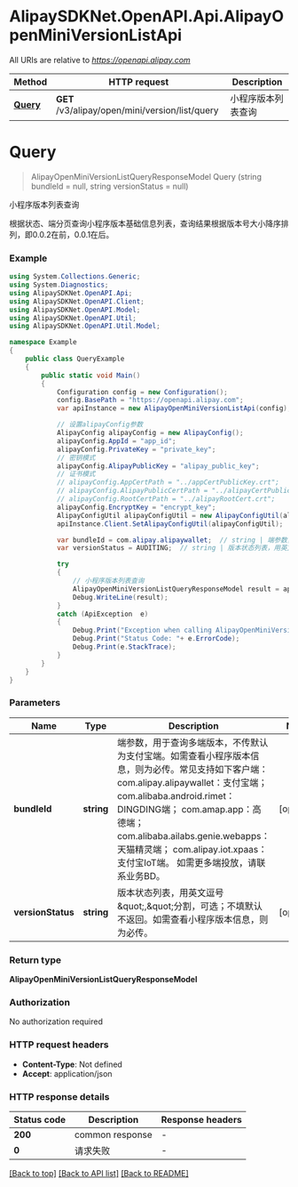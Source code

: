 # AlipaySDKNet.OpenAPI.Api.AlipayOpenMiniVersionListApi

All URIs are relative to *https://openapi.alipay.com*

Method | HTTP request | Description
------------- | ------------- | -------------
[**Query**](AlipayOpenMiniVersionListApi.md#query) | **GET** /v3/alipay/open/mini/version/list/query | 小程序版本列表查询


<a name="query"></a>
# **Query**
> AlipayOpenMiniVersionListQueryResponseModel Query (string bundleId = null, string versionStatus = null)

小程序版本列表查询

根据状态、端分页查询小程序版本基础信息列表，查询结果根据版本号大小降序排列，即0.0.2在前，0.0.1在后。

### Example
```csharp
using System.Collections.Generic;
using System.Diagnostics;
using AlipaySDKNet.OpenAPI.Api;
using AlipaySDKNet.OpenAPI.Client;
using AlipaySDKNet.OpenAPI.Model;
using AlipaySDKNet.OpenAPI.Util;
using AlipaySDKNet.OpenAPI.Util.Model;

namespace Example
{
    public class QueryExample
    {
        public static void Main()
        {
            Configuration config = new Configuration();
            config.BasePath = "https://openapi.alipay.com";
            var apiInstance = new AlipayOpenMiniVersionListApi(config);

            // 设置alipayConfig参数
            AlipayConfig alipayConfig = new AlipayConfig();
            alipayConfig.AppId = "app_id";
            alipayConfig.PrivateKey = "private_key";
            // 密钥模式
            alipayConfig.AlipayPublicKey = "alipay_public_key";
            // 证书模式
            // alipayConfig.AppCertPath = "../appCertPublicKey.crt";
            // alipayConfig.AlipayPublicCertPath = "../alipayCertPublicKey_RSA2.crt";
            // alipayConfig.RootCertPath = "../alipayRootCert.crt";
            alipayConfig.EncryptKey = "encrypt_key";
            AlipayConfigUtil alipayConfigUtil = new AlipayConfigUtil(alipayConfig);
            apiInstance.Client.SetAlipayConfigUtil(alipayConfigUtil);

            var bundleId = com.alipay.alipaywallet;  // string | 端参数，用于查询多端版本，不传默认为支付宝端。如需查看小程序版本信息，则为必传。常见支持如下客户端： com.alipay.alipaywallet：支付宝端； com.alibaba.android.rimet：DINGDING端； com.amap.app：高德端； com.alibaba.ailabs.genie.webapps：天猫精灵端； com.alipay.iot.xpaas：支付宝IoT端。 如需更多端投放，请联系业务BD。 (optional) 
            var versionStatus = AUDITING;  // string | 版本状态列表，用英文逗号\",\"分割，可选；不填默认不返回。如需查看小程序版本信息，则为必传。 (optional) 

            try
            {
                // 小程序版本列表查询
                AlipayOpenMiniVersionListQueryResponseModel result = apiInstance.Query(bundleId, versionStatus);
                Debug.WriteLine(result);
            }
            catch (ApiException  e)
            {
                Debug.Print("Exception when calling AlipayOpenMiniVersionListApi.Query: " + e.Message );
                Debug.Print("Status Code: "+ e.ErrorCode);
                Debug.Print(e.StackTrace);
            }
        }
    }
}
```

### Parameters

Name | Type | Description  | Notes
------------- | ------------- | ------------- | -------------
 **bundleId** | **string**| 端参数，用于查询多端版本，不传默认为支付宝端。如需查看小程序版本信息，则为必传。常见支持如下客户端： com.alipay.alipaywallet：支付宝端； com.alibaba.android.rimet：DINGDING端； com.amap.app：高德端； com.alibaba.ailabs.genie.webapps：天猫精灵端； com.alipay.iot.xpaas：支付宝IoT端。 如需更多端投放，请联系业务BD。 | [optional] 
 **versionStatus** | **string**| 版本状态列表，用英文逗号\&quot;,\&quot;分割，可选；不填默认不返回。如需查看小程序版本信息，则为必传。 | [optional] 

### Return type

**AlipayOpenMiniVersionListQueryResponseModel**

### Authorization

No authorization required

### HTTP request headers

 - **Content-Type**: Not defined
 - **Accept**: application/json


### HTTP response details
| Status code | Description | Response headers |
|-------------|-------------|------------------|
| **200** | common response |  -  |
| **0** | 请求失败 |  -  |

[[Back to top]](#) [[Back to API list]](../README.md#documentation-for-api-endpoints) [[Back to README]](../README.md)


